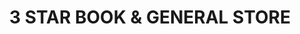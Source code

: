 ---
title: "3 STAR BOOK & GENERAL STORE"
url: /hydrabd/3-star-book-and-general-store/
shop: books
---